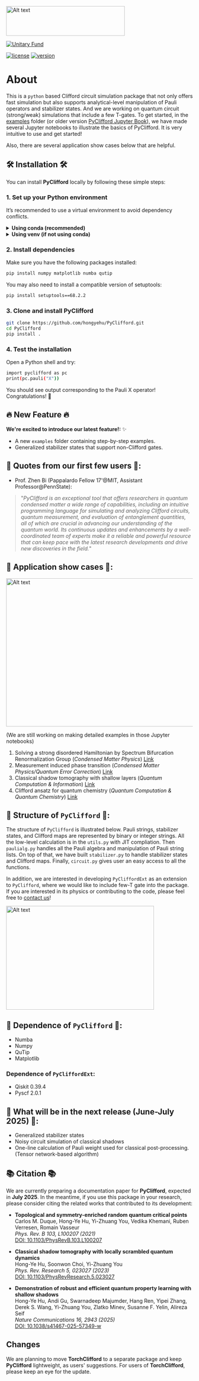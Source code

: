 <img src="/doc/logo.png" alt="Alt text" height="80" width="320">

[![Unitary Fund](https://img.shields.io/badge/Supported%20By-UNITARY%20FUND-brightgreen.svg?style=for-the-badge)](http://unitary.fund)


[![license](https://img.shields.io/badge/license-New%20BSD-blue.svg)](https://opensource.org/licenses/BSD-3-Clause)  [![version](https://img.shields.io/badge/version-0.1.0-green.svg)](https://semver.org)

# About

This is a `python` based Clifford circuit simulation package that not only offers fast simulation but also supports analytical-level manipulation of Pauli operators and stabilizer states. And we are working on quantum circuit (strong/weak) simulations that include a few T-gates. To get started, in the [examples](https://github.com/hongyehu/PyClifford/tree/main/examples) folder (or older version [PyClifford Jupyter Book](https://hongyehu.github.io/PyCliffordPages/intro.html)), we have made several Jupyter notebooks to illustrate the basics of PyClifford. It is very intuitive to use and get started!

<!-- Installation of PyClifford also installs `TorchClifford`, a parallel package that contains the same functionality but in a vectorized and GPU-friendly format. To use TorchClifford, simply `import torchclifford` rather than `import pyclifford`. -->


Also, there are several application show cases below that are helpful.

## 🛠️ Installation 🛠️

You can install **PyClifford** locally by following these simple steps:

### 1. Set up your Python environment

It’s recommended to use a virtual environment to avoid dependency conflicts.

<details>
<summary><strong>Using conda (recommended)</strong></summary>

```bash
conda create --name pyclifford python=3.11
conda activate pyclifford
```
</details>

<details>
<summary><strong>Using venv (if not using conda)</strong></summary>
 
```bash
python3 -m venv pyclifford-env
source pyclifford-env/bin/activate
```
</details>

###  2. Install dependencies

Make sure you have the following packages installed:
```bash
pip install numpy matplotlib numba qutip
```
You may also need to install a compatible version of setuptools:
```bash
pip install setuptools==68.2.2
```

### 3. Clone and install PyClifford

```bash
git clone https://github.com/hongyehu/PyClifford.git
cd PyClifford
pip install .
```

### 4. Test the installation

Open a Python shell and try:
```bash
import pyclifford as pc
print(pc.pauli("X"))
```
You should see output corresponding to the Pauli X operator! Congratulations! 🎉

## :fire: New Feature :fire:

**We're excited to introduce our latest feature!:** :sparkles: 
- A new `examples` folder containing step-by-step examples.
- Generalized stabilizer states that support non-Clifford gates.


## 💬 Quotes from our first few users 💬:
 - Prof. Zhen Bi (Pappalardo Fellow 17'@MIT, Assistant Professor@PennState): 
  > "*PyClifford is an exceptional tool that offers researchers in quantum condensed matter a wide range of capabilities, including an intuitive programming language for simulating and analyzing Clifford circuits, quantum measurement, and evaluation of entanglement quantities, all of which are crucial in advancing our understanding of the quantum world. Its continuous updates and enhancements by a well-coordinated team of experts make it a reliable and powerful resource that can keep pace with the latest research developments and drive new discoveries in the field.*"

## 🚀 Application show cases 🚀:
<img src="/doc/show_cases.png" alt="Alt text" height="400" width="560">

(We are still working on making detailed examples in those Jupyter notebooks)
 1. Solving a strong disordered Hamiltonian by Spectrum Bifurcation Renormalization Group (*Condensed Matter Physics*) [Link](/doc/SBRG.ipynb)
 2. Measurement induced phase transition (*Condensed Matter Physics/Quantum Error Correction*) [Link](/dev/demo-MIPT.ipynb)
 3. Classical shadow tomography with shallow layers (*Quantum Computation & Information*) [Link](/dev/demo-CST.ipynb)
 4. Clifford ansatz for quantum chemistry (*Quantum Computation & Quantum Chemistry*) [Link](/dev/demo-QChem.ipynb)

## 🧱 Structure of `PyClifford` 🧱:
The structure of `PyClifford` is illustrated below. Pauli strings, stabilizer states, and Clifford maps are represented by binary or integer strings. All the low-level calculation is in the `utils.py` with JIT compliation. Then `paulialg.py` handles all the Pauli algebra and manipulation of Pauli string lists. On top of that, we have built `stabilizer.py` to handle stabilizer states and Clifford maps. Finally, `circuit.py` gives user an easy access to all the functions.

In addition, we are interested in developing `PyCliffordExt` as an extension to `PyClifford`, where we would like to include few-T gate into the package. If you are interested in its physics or contributing to the code, please feel free to [contact us](https://scholar.harvard.edu/hongyehu/home)!

<img src="/doc/structure_of_code.png" alt="Alt text" height="280" width="399">

## 🧩 Dependence of `PyClifford` 🧩:
- Numba
- Numpy
- QuTip
- Matplotlib
### Dependence of `PyCliffordExt`:
- Qiskit 0.39.4
- Pyscf 2.0.1

## 🔮 What will be in the next release (June-July 2025) 🔮: 
- Generalized stabilizer states
- Noisy circuit simulation of classical shadows
- One-line calculation of Pauli weight used for classical post-processing. (Tensor network-based algorithm)


<!--**For MacOS user:** you can create a virtual environment containing necessary dependences with `conda env create -f env/miniClifford.yml`-->

## 📚 Citation 📚

We are currently preparing a documentation paper for **PyClifford**, expected in **July 2025**. In the meantime, if you use this package in your research, please consider citing the related works that contributed to its development:

- **Topological and symmetry-enriched random quantum critical points**  
  Carlos M. Duque, Hong-Ye Hu, Yi-Zhuang You, Vedika Khemani, Ruben Verresen, Romain Vasseur  
  *Phys. Rev. B 103, L100207 (2021)*  
  [DOI: 10.1103/PhysRevB.103.L100207](https://journals.aps.org/prb/abstract/10.1103/PhysRevB.103.L100207)

- **Classical shadow tomography with locally scrambled quantum dynamics**  
  Hong-Ye Hu, Soonwon Choi, Yi-Zhuang You  
  *Phys. Rev. Research 5, 023027 (2023)*  
  [DOI: 10.1103/PhysRevResearch.5.023027](https://journals.aps.org/prresearch/abstract/10.1103/PhysRevResearch.5.023027)

- **Demonstration of robust and efficient quantum property learning with shallow shadows**  
  Hong-Ye Hu, Andi Gu, Swarnadeep Majumder, Hang Ren, Yipei Zhang, Derek S. Wang, Yi-Zhuang You, Zlatko Minev, Susanne F. Yelin, Alireza Seif  
  *Nature Communications 16, 2943 (2025)*  
  [DOI: 10.1038/s41467-025-57349-w](https://www.nature.com/articles/s41467-025-57349-w)

## Changes
We are planning to move **TorchClifford** to a separate package and keep **PyClifford** lightweight, as users' suggestions. For users of **TorchClifford**, please keep an eye for the update.
